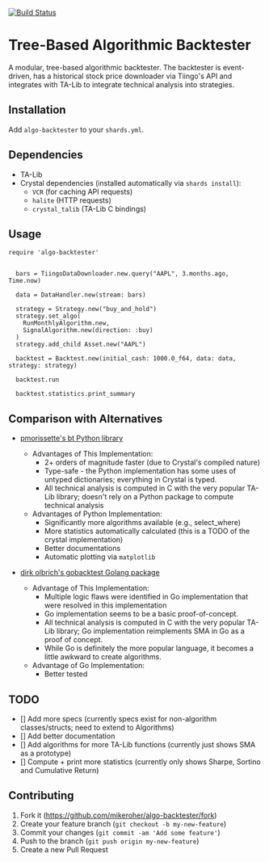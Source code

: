 [![Build Status](https://travis-ci.org/mikeroher/algo-backtest.svg?branch=master)](https://travis-ci.org/mikeroher/algo-backtest)

# Tree-Based Algorithmic Backtester

A modular, tree-based algorithmic backtester. The backtester is event-driven, has a historical stock price downloader via Tiingo's API and integrates with TA-Lib to integrate technical analysis into strategies. 

## Installation

Add `algo-backtester` to your `shards.yml`.

## Dependencies

+ TA-Lib
+ Crystal dependencies (installed automatically via `shards install`):
    + `VCR` (for caching API requests)
    + `halite` (HTTP requests)
    + `crystal_talib`  (TA-Lib C bindings)


## Usage

```crystal
require 'algo-backtester'


  bars = TiingoDataDownloader.new.query("AAPL", 3.months.ago, Time.now)

  data = DataHandler.new(stream: bars)

  strategy = Strategy.new("buy_and_hold")
  strategy.set_algo(
    RunMonthlyAlgorithm.new,
    SignalAlgorithm.new(direction: :buy)
  )
  strategy.add_child Asset.new("AAPL")

  backtest = Backtest.new(initial_cash: 1000.0_f64, data: data, strategy: strategy)

  backtest.run

  backtest.statistics.print_summary
```

## Comparison with Alternatives

+ [pmorissette's bt Python library](https://github.com/pmorissette/bt)
    + Advantages of This Implementation:
        + 2+ orders of magnitude faster (due to Crystal's compiled nature)
        + Type-safe - the Python implementation has some uses of untyped dictionaries; everything in Crystal is typed.
        + All technical analysis is computed in C with the very popular TA-Lib library; doesn't rely on a Python package to compute technical analysis
    + Advantages of Python Implementation:
        + Significantly more algorithms available (e.g., select_where)
        + More statistics automatically calculated (this is a TODO of the crystal implementation)
        + Better documentations
        + Automatic plotting via `matplotlib`

+ [dirk olbrich's gobacktest Golang package](https://github.com/dirkolbrich/gobacktest)
    + Advantage of This Implementation:
        + Multiple logic flaws were identified in Go implementation that were resolved in this implementation
        + Go implementation seems to be a basic proof-of-concept.
        + All technical analysis is computed in C with the very popular TA-Lib library; Go implementation reimplements SMA in Go as a proof of concept.
        + While Go is definitely the more popular language, it becomes a little awkward to create algorithms.
    + Advantage of Go Implementation:
        + Better tested



## TODO

- [] Add more specs (currently specs exist for non-algorithm classes/structs; need to extend to Algorithms)
- [] Add better documentation
- [] Add algorithms for more TA-Lib functions (currently just shows SMA as a prototype)
- [] Compute + print more statistics (currently only shows Sharpe, Sortino and Cumulative Return)

## Contributing

1. Fork it (<https://github.com/mikeroher/algo-backtester/fork>)
2. Create your feature branch (`git checkout -b my-new-feature`)
3. Commit your changes (`git commit -am 'Add some feature'`)
4. Push to the branch (`git push origin my-new-feature`)
5. Create a new Pull Request

